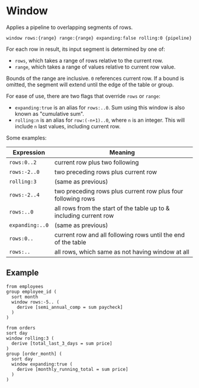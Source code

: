# Window

Applies a pipeline to overlapping segments of rows.

```prql_no_test
window rows:{range} range:{range} expanding:false rolling:0 {pipeline}
```

For each row in result, its input segment is determined by one of:

- `rows`, which takes a range of rows relative to the current row.
- `range`, which takes a range of values relative to current row value.

Bounds of the range are inclusive. `0` references current row. If a bound is
omitted, the segment will extend until the edge of the table or group.

<!-- TODO: rows vs range example, with visualization -->

For ease of use, there are two flags that override `rows` or `range`:

- `expanding:true` is an alias for `rows:..0`. Sum using this window is also known as "cumulative sum".
- `rolling:n` is an alias for `row:(-n+1)..0`, where `n` is an integer. This
  will include `n` last values, including current row.

Some examples:

| Expression      | Meaning                                                            |
| --------------- | ------------------------------------------------------------------ |
| `rows:0..2`     | current row plus two following                                     |
| `rows:-2..0`    | two preceding rows plus current row                                |
| `rolling:3`     | (same as previous)                                                 |
| `rows:-2..4`    | two preceding rows plus current row plus four following rows       |
| `rows:..0`      | all rows from the start of the table up to & including current row |
| `expanding:..0` | (same as previous)                                                 |
| `rows:0..`      | current row and all following rows until the end of the table      |
| `rows:..`       | all rows, which same as not having window at all                   |

## Example

```prql
from employees
group employee_id (
  sort month
  window rows:-5.. (
    derive [semi_annual_comp = sum paycheck]
  )
)
```

```prql
from orders
sort day
window rolling:3 (
  derive [total_last_3_days = sum price]
)
group [order_month] (
  sort day
  window expanding:true (
    derive [monthly_running_total = sum price]
  )
)
```
